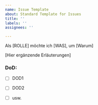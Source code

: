 ```yaml
---
name: Issue Template
about: Standard Template for Issues
title: ''
labels: ''
assignees: ''

---
```


Als [ROLLE] möchte ich [WAS], um [Warum]

[Hier ergänzende Erläuterungen]

### DoD:
- [ ] DOD1
- [ ] DOD2
- [ ] usw.

